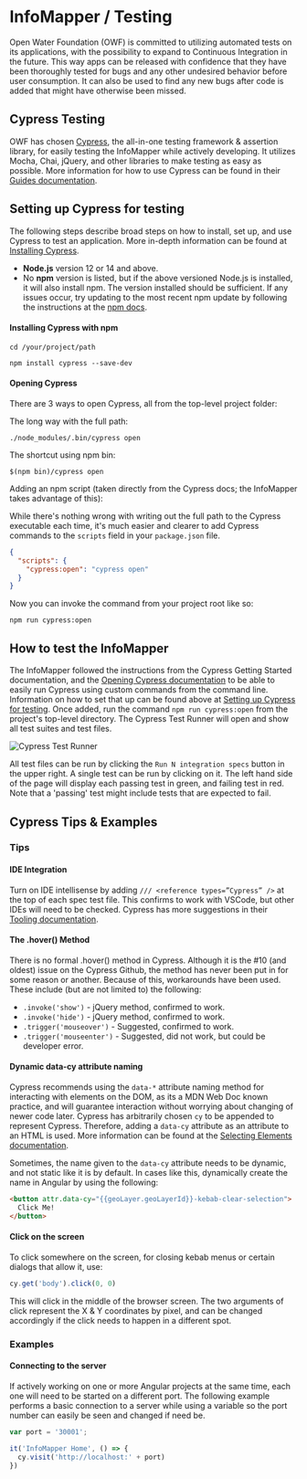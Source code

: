 # InfoMapper / Testing #

Open Water Foundation (OWF) is committed to utilizing automated tests on its applications,
with the possibility to expand to Continuous Integration in the future. This way apps
can be released with confidence that they have been thoroughly tested for bugs and
any other undesired behavior before user consumption. It can also be used to find
any new bugs after code is added that might have otherwise been missed.

## Cypress Testing  ##

OWF has chosen [Cypress](https://www.cypress.io/), the all-in-one testing framework &
assertion library, for easily testing the InfoMapper while actively developing.
It utilizes Mocha, Chai, jQuery, and other libraries to make testing as easy as possible.
More information for how to use Cypress can be found in their
[Guides documentation](https://docs.cypress.io/guides/overview/why-cypress).

## Setting up Cypress for testing ##

The following steps describe broad steps on how to install, set up, and use Cypress
to test an application. More in-depth information can be found at
[Installing Cypress](https://docs.cypress.io/guides/getting-started/installing-cypress).

* **Node.js** version 12 or 14 and above. 
* No **npm** version is listed, but if the above versioned Node.js is installed, it
will also install npm. The version installed should be sufficient. If any issues
occur, try updating to the most recent npm update by following the instructions
at the [npm docs](https://docs.npmjs.com/try-the-latest-stable-version-of-npm).

#### Installing Cypress with npm ####

```Shell
cd /your/project/path
```
```Shell
npm install cypress --save-dev
```

#### Opening Cypress ####

There are 3 ways to open Cypress, all from the top-level project folder:

The long way with the full path:

```Shell
./node_modules/.bin/cypress open
```

The shortcut using npm bin:

```Shell
$(npm bin)/cypress open
```

Adding an npm script (taken directly from the Cypress docs; the InfoMapper takes
advantage of this):

While there's nothing wrong with writing out the full path to the Cypress executable
each time, it's much easier and clearer to add Cypress commands to the `scripts`
field in your `package.json` file.

```json
{
  "scripts": {
    "cypress:open": "cypress open"
  }
}
```

Now you can invoke the command from your project root like so:

```Shell
npm run cypress:open
```

## How to test the InfoMapper ##

The InfoMapper followed the instructions from the Cypress Getting Started documentation,
and the
[Opening Cypress documentation](https://docs.cypress.io/guides/getting-started/installing-cypress#Opening-Cypress)
to be able to easily run Cypress using custom commands from the command line. Information
on how to set that up can be found above at
[Setting up Cypress for testing](#setting-up-cypress-for-testing). Once added, run
the command `npm run cypress:open` from the project's top-level directory. The Cypress
Test Runner will open and show all test suites and test files.

![Cypress Test Runner](/images/cypress-test-runner.png)

All test files can be run by clicking the `Run N integration specs` button in the
upper right. A single test can be run by clicking on it. The left hand side of the
page will display each passing test in green, and failing test in red. Note that a
'passing' test might include tests that are expected to fail. 

## Cypress Tips & Examples ##

### Tips ###

#### IDE Integration ####

Turn on IDE intellisense by adding `/// <reference types=”Cypress” />` at the
top of each spec test file. This confirms to work with VSCode, but other IDEs
will need to be checked. Cypress has more suggestions in their
[Tooling documentation](https://docs.cypress.io/guides/tooling/IDE-integration#Set-up-in-your-Dev-Environment).

#### The .hover() Method ####

There is no formal .hover() method in Cypress. Although it is the #10 (and oldest)
issue on the Cypress Github, the method has never been put in for some reason or
another. Because of this, workarounds have been used. These include (but are not
limited to) the following:

* `.invoke('show')` - jQuery method, confirmed to work.
* `.invoke('hide')` - jQuery method, confirmed to work.
* `.trigger('mouseover')` - Suggested, confirmed to work.
* `.trigger('mouseenter')` - Suggested, did not work, but could be developer error.

#### Dynamic data-cy attribute naming ####

Cypress recommends using the `data-*` attribute naming method for interacting with
elements on the DOM, as its a MDN Web Doc known practice, and will guarantee interaction
without worrying about changing of newer code later. Cypress has arbitrarily chosen `cy`
to be appended to represent Cypress. Therefore, adding a `data-cy` attribute as
an attribute to an HTML is used. More information can be found at the
[Selecting Elements documentation](https://docs.cypress.io/guides/references/best-practices#Selecting-Elements).

Sometimes, the name given to the `data-cy` attribute needs to be dynamic, and not
static like it is by default. In cases like this, dynamically create the name in
Angular by using the following:

```html
<button attr.data-cy="{{geoLayer.geoLayerId}}-kebab-clear-selection">
  Click Me!
</button>
```

#### Click on the screen ####

To click somewhere on the screen, for closing kebab menus or certain dialogs that allow
it, use:

```typescript
cy.get('body').click(0, 0)
```

This will click in the middle of the browser screen. The two arguments of click
represent the X & Y coordinates by pixel, and can be changed accordingly if the
click needs to happen in a different spot.

### Examples ###

#### Connecting to the server ####

If actively working on one or more Angular projects at the same time, each one will
need to be started on a different port. The following example performs a basic connection
to a server while using a variable so the port number can easily be seen and changed
if need be.

```javascript
var port = '30001';

it('InfoMapper Home', () => {
  cy.visit('http://localhost:' + port)
})
```
